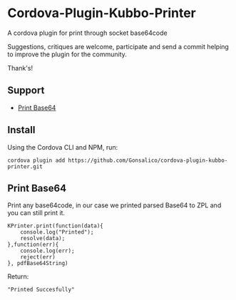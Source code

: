 # Cordova-Plugin-Kubbo-Printer

A cordova plugin for print through socket base64code

Suggestions, critiques are welcome, participate and send a commit helping to improve the plugin for the community.

Thank's!

## Support

- [ Print Base64](#Print-base64)

## Install

Using the Cordova CLI and NPM, run:

```
cordova plugin add https://github.com/Gonsalico/cordova-plugin-kubbo-printer.git
```

## Print Base64

Print any base64code, in our case we printed parsed Base64 to ZPL and you can still print it.

```
KPrinter.print(function(data){
    console.log("Printed");
    resolve(data);
},function(err){
    console.log(err);
    reject(err)
}, pdfBase64String)
```

Return:

```
"Printed Succesfully"
```